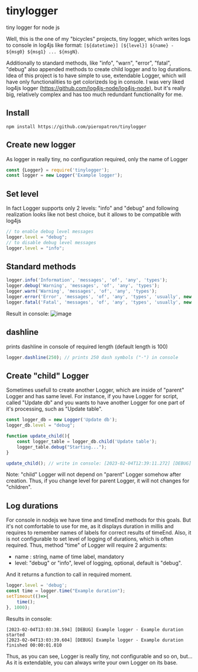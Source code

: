 # tinylogger
tiny logger for node js

Well, this is the one of my "bicycles" projects, tiny logger, which writes logs to console in log4js like format: `[${datetime}] [${level}] ${name} - ${msg0} ${msg1} ... ${msgN}`.

Additionally to standard methods, like "info", "warn", "error", "fatal", "debug" also appended methods to create child logger and to log durations.
Idea of this project is to have simple to use, extendable Logger, which will have only functionalities to get colorizeds log in console. I was very liked log4js logger (https://github.com/log4js-node/log4js-node), but it's really big, relatively complex and has too much redundant functionality for me.

## Install
`npm install https://github.com/pieropatron/tinylogger`


## Create new logger
As logger in really tiny, no configuration required, only the name of Logger
``` javascript
const {Logger} = require('tinylogger');
const logger = new Logger('Example logger');
```

## Set level
In fact Logger supports only 2 levels: "info" and "debug" and following realization looks like not best choice, but it allows to be compatible with log4js
``` javascript
// to enable debug level messages
logger.level = "debug"; 
// to disable debug level messages
logger.level = "info"; 
```

## Standard methods
``` javascript
logger.info('Information', 'messages', 'of', 'any', 'types');
logger.debug('Warning', 'messages', 'of', 'any', 'types');
logger.warn('Warning', 'messages', 'of', 'any', 'types');
logger.error('Error', 'messages', 'of', 'any', 'types', 'usually', new Error("Sample error"));
logger.fatal('Fatal', 'messages', 'of', 'any', 'types', 'usually', new Error("Sample error"));
```
Result in console:
![image](https://user-images.githubusercontent.com/18335478/216759872-18de5bd5-047b-4ece-92cd-9c4ef8571839.png)

## dashline
prints dashline in console of required length (default length is 100)

``` javascript
logger.dashline(250); // prints 250 dash symbols ("-") in console
```

## Create "child" Logger
Sometimes usefull to create another Logger, which are inside of "parent" Logger and has same level. For instance, if you have Logger for script, called "Update db" and you wants to have another Logger for one part of it's processing, such as "Update table".
``` javascript
const logger_db = new Logger('Update db');
logger_db.level = "debug";

function update_child(){
	const logger_table = logger_db.child('Update table');
	logger_table.debug("Starting...");
}

update_child(); // write in console: [2023-02-04T12:39:11.272] [DEBUG] Update db.Update table - Starting...
```
Note: "child" Logger will not depend on "parent" Logger somehow after creation. Thus, if you change level for parent Logger, it will not changes for "children".

## Log durations
For console in nodejs we have time and timeEnd methods for this goals. But it's not comfortable to use for me, as it displays duration in millis and requires to remember names of labels for correct results of timeEnd. Also, it is not configurable to set level of logging of durations, which is often required. Thus, method "time" of Logger will require 2 arguments: 
* name : string, name of time label, mandatory
* level: "debug" or "info", level of logging, optional, default is "debug".

And it returns a function to call in required moment.

``` javascript
logger.level = 'debug';
const time = logger.time("Example duration");
setTimeout(()=>{
	time();
}, 1000);
```
Results in console:
```
[2023-02-04T13:03:38.594] [DEBUG] Example logger - Example duration started
[2023-02-04T13:03:39.604] [DEBUG] Example logger - Example duration finished 00:00:01.010
```

Thus, as you can see, Logger is really tiny, not configurable and so on, but...  As it is extendable, you can always write your own Logger on its base.
